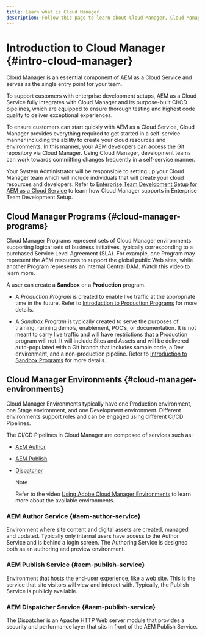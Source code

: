 ```yaml
---
title: Learn what is Cloud Manager
description: Follow this page to learn about Cloud Manager, Cloud Manager Programs, and Environments.
---
```


# Introduction to Cloud Manager {#intro-cloud-manager}

Cloud Manager is an essential component of AEM as a Cloud Service and serves as the single entry point for your team.

To support customers with enterprise development setups, AEM as a Cloud Service fully integrates with Cloud Manager and its purpose-built CI/CD pipelines, which are equipped to ensure thorough testing and highest code quality to deliver exceptional experiences.

To ensure customers can start quickly with AEM as a Cloud Service, Cloud Manager provides everything required to get started in a self-service manner including the ability to create your cloud resources and environments. In this manner, your AEM developers can access the Git repository via Cloud Manager. Using Cloud Manager, development teams can work towards committing changes frequently in a self-service manner.

Your System Administrator will be responsible to setting up your Cloud Manager team which will include individuals that will create your cloud resources and developers. Refer to [Enterprise Team Development Setup for AEM as a Cloud Service](/help/implementing/cloud-manager/enterprise-team-dev-setup.md) to learn how Cloud Manager supports in Enterprise Team Development Setup.

## Cloud Manager Programs {#cloud-manager-programs}

Cloud Manager Programs represent sets of Cloud Manager environments supporting logical sets of business initiatives, typically corresponding to a purchased Service Level Agreement (SLA). For example, one Program may represent the AEM resources to support the global public Web sites, while another Program represents an internal Central DAM. Watch this video to learn more.

A user can create a **Sandbox** or a **Production** program. 

* A *Production Program* is created to enable live traffic at the appropriate time in the future.
   Refer to [Introduction to Production Programs](/help/onboarding/getting-access-to-aem-in-cloud/introduction-production-programs.md) for more details.


* A *Sandbox Program* is typically created to serve the purposes of training, running demo’s, enablement, POC’s, or documentation. It is not meant to carry live traffic and will have restrictions that a Production program will not. It will include Sites and Assets and will be delivered auto-populated with a Git branch that includes sample code, a Dev environment, and a non-production pipeline.
   Refer to [Introduction to Sandbox Programs](/help/onboarding/getting-access-to-aem-in-cloud/introduction-sandbox-programs.md) for more details.


## Cloud Manager Environments {#cloud-manager-environments}

Cloud Manager Environments typically have one Production environment, one Stage environment, and one Development environment. Different environments support roles and can be engaged using different CI/CD Pipelines. 

The CI/CD Pipelines in Cloud Manager are composed of services such as:

* [AEM Author](#aem-author-service)
* [AEM Publish](#aem-publish-service)
* [Dispatcher](#dispatcher-services)

   >[!NOTE]
   > Refer to the video [Using Adobe Cloud Manager Environments](https://experienceleague.adobe.com/docs/experience-manager-learn/cloud-service/cloud-manager/environments.html?lang=en#cloud-manager) to learn more about the available environments.

### AEM Author Service {#aem-author-service}

Environment where site content and digital assets are created, managed and updated. Typically only internal users have access to the Author Service and is behind a login screen. The Authoring Service is designed both as an authoring and preview environment.

### AEM Publish Service {#aem-publish-service}

Environment that hosts the end-user experience, like a web site. This is the service that site visitors will view and interact with. Typically, the Publish Service is publicly available.

### AEM Dispatcher Service {#aem-publish-service}

The Dispatcher is an Apache HTTP Web server module that provides a security and performance layer that sits in front of the AEM Publish Service.